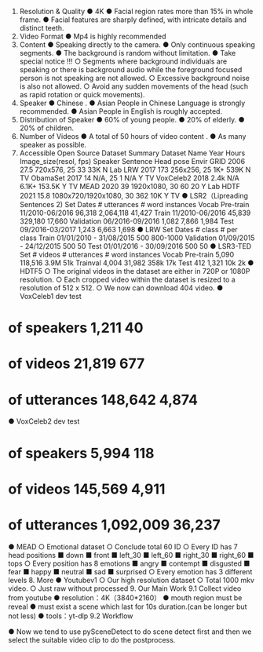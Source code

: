 1. Resolution & Quality
● 4K
● Facial region rates more than 15% in whole frame.
● Facial features are sharply defined, with intricate details and distinct teeth.
2. Video Format
● Mp4 is highly recommended
3. Content
● Speaking directly to the camera.
● Only  continuous speaking segments.
● The background is random without limitation.
● Take special notice !!! 
  ○ Segments where background individuals are speaking or there is background audio while the foreground focused person is not speaking are not allowed.
  ○ Excessive background noise is also not allowed.
  ○ Avoid any sudden movements of the head (such as rapid rotation or quick movements).
4. Speaker
● Chinese .
● Asian People in Chinese Language is strongly recommended.
● Asian People in English is roughly accepted.
5. Distribution of Speaker
● 60% of young people.
● 20% of elderly.
● 20% of children.
6. Number of Videos
● A total of 50 hours of video content .
● As many speaker as possible.
7. Accessible Open Source Dataset
Summary
Dataset Name	Year	Hours	Image_size(resol, fps)	Speaker	Sentence	Head pose	Envir
GRID	2006	27.5	720x576, 25	33	33K	N	Lab
LRW	2017	173	256x256, 25	1K+	539K	N	TV
ObamaSet	2017	14	N/A, 25	1	N/A	Y	TV
VoxCeleb2	2018	2.4k	N/A	6.1K+	153.5K	Y	TV
MEAD	2020	39	1920x1080, 30	60	20	Y	Lab
HDTF	2021	15.8	1080x720/1920x1080, 30	362	10K	Y	TV
●  LSR2（Lipreading Sentences 2) 
Set	Dates	# utterances	# word instances	Vocab
Pre-train	11/2010-06/2016	96,318	2,064,118	41,427
Train	11/2010-06/2016	45,839	329,180	17,660
Validation	06/2016-09/2016	1,082	7,866	1,984
Test	09/2016-03/2017	1,243	6,663	1,698
●  LRW 
Set	Dates	# class	# per class
Train	01/01/2010 - 31/08/2015	500	800-1000
Validation	01/09/2015 - 24/12/2015	500	50
Test	01/01/2016 - 30/09/2016	500	50
●  LSR3-TED 
Set	# videos	# utterances	# word instances	Vocab
Pre-train	5,090	118,516	3.9M	51k
Trainval	4,004	31,982	358k	17k
Test	412	1,321	10k	2k
●  HDTF5 
  ○ The original videos in the dataset are either in 720P or 1080P resolution.
  ○ Each cropped video within the dataset is resized to a resolution of 512 x 512.
  ○ We now can download 404 video.
●  VoxCeleb1 
dev	test	
# of speakers	1,211	40
# of videos	21,819	677
# of utterances	148,642	4,874
●  VoxCeleb2 
	dev	test
# of speakers	5,994	118
# of videos	145,569	4,911
# of utterances	1,092,009	36,237
●  MEAD 
  ○  Emotional dataset 
  ○  Conclude total 60 ID 
  ○  Every ID has 7 head positions 
    ■ down
    ■ front
    ■ left_30
    ■ left_60
    ■ right_30
    ■ right_60
    ■ tops
  ○ Every position has 8 emotions
    ■ angry
    ■ contempt
    ■ disgusted
    ■ fear
    ■ happy
    ■ neutral
    ■ sad
    ■ surprised
  ○  Every emotion has 3 different levels 
8. More
● Youtubev1 
  ○ Our high resolution dataset
  ○ Total 1000 mkv video.
  ○ Just raw without processed
9. Our Main Work
9.1 Collect video from youtube
● resolution：4K（3840*2160）
● mouth region must be reveal
● must exist a scene which last for 10s duration.(can be longer but not less)
● tools：yt-dlp
9.2 Workflow

● Now we tend to use pySceneDetect to do scene detect first and then we select the suitable video clip to do the postprocess.
